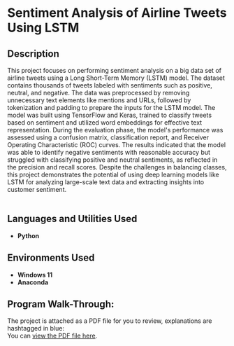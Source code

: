 <h1>Sentiment Analysis of Airline Tweets Using LSTM</h1>

<h2>Description</h2>

This project focuses on performing sentiment analysis on a big data set of airline tweets using a Long Short-Term Memory (LSTM) model. The dataset contains thousands of tweets labeled with sentiments such as positive, neutral, and negative. The data was preprocessed by removing unnecessary text elements like mentions and URLs, followed by tokenization and padding to prepare the inputs for the LSTM model. The model was built using TensorFlow and Keras, trained to classify tweets based on sentiment and utilized word embeddings for effective text representation. During the evaluation phase, the model's performance was assessed using a confusion matrix, classification report, and Receiver Operating Characteristic (ROC) curves. The results indicated that the model was able to identify negative sentiments with reasonable accuracy but struggled with classifying positive and neutral sentiments, as reflected in the precision and recall scores. Despite the challenges in balancing classes, this project demonstrates the potential of using deep learning models like LSTM for analyzing large-scale text data and extracting insights into customer sentiment.
<br />
<br />

<h2>Languages and Utilities Used</h2>

- <b>Python</b>

<h2>Environments Used </h2>

- <b>Windows 11</b>
- <b>Anaconda</b>

<h2>Program Walk-Through:</h2>

The project is attached as a PDF file for you to review, explanations are hashtagged in blue: <br/>
You can [view the PDF file here](Sentiment%20Analysis.pdf).
<br />
